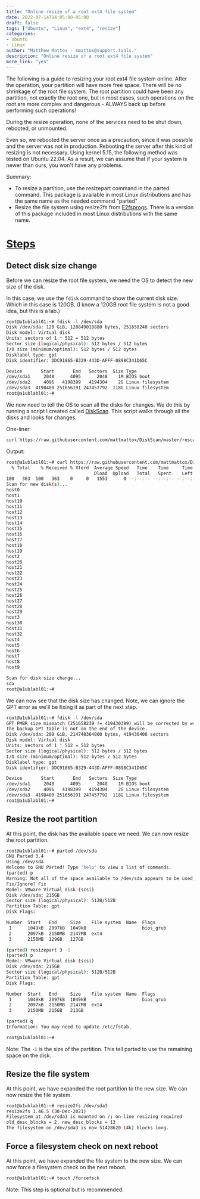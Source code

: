 ```yaml
---
title: "Online resize of a root ext4 file system"
date: 2022-07-14T14:05:00-05:00
draft: false
tags: ["Ubuntu", "Linux", "ext4", "resize"]
categories:
- Ubuntu
- Linux
author: "Matthew Mattox - mmattox@support.tools."
description: "Online resize of a root ext4 file system"
more_link: "yes"
---
```


The following is a guide to resizing your root ext4 file system online. After the operation, your partition will have more free space. There will be no shrinkage of the root file system. The root partition could have been any partition, not exactly the root one, but in most cases, such operations on the root are more complex and dangerous - ALWAYS back up before performing such operations!

During the resize operation, none of the services need to be shut down, rebooted, or unmounted.

Even so, we rebooted the server once as a precaution, since it was possible and the server was not in production. Rebooting the server after this kind of resizing is not necessary.
Using kernel 5.15, the following method was tested on Ubuntu 22.04. As a result, we can assume that if your system is newer than ours, you won't have any problems.

Summary:
- To resize a partition, use the resizepart command in the parted command. This package is available in most Linux distributions and has the same name as the needed command "parted"
- Resize the file system using resize2fs from [E2fsprogs](https://git.kernel.org/pub/scm/fs/ext2/e2fsprogs.git). There is a version of this package included in most Linux distributions with the same name.

<!--more-->
# [Steps](#steps)

## Detect disk size change
Before we can resize the root file system, we need the OS to detect the new size of the disk.

In this case, we use the `fdisk` command to show the current disk size. Which in this case is 120GB. (I know a 120GB root file system is not a good idea, but this is a lab.)
    
```bash
root@a1ublabl01:~# fdisk -l /dev/sda
Disk /dev/sda: 120 GiB, 128849018880 bytes, 251658240 sectors
Disk model: Virtual disk    
Units: sectors of 1 * 512 = 512 bytes
Sector size (logical/physical): 512 bytes / 512 bytes
I/O size (minimum/optimal): 512 bytes / 512 bytes
Disklabel type: gpt
Disk identifier: DDC91865-B329-443D-AFFF-0898C341D65C

Device       Start       End   Sectors  Size Type
/dev/sda1     2048      4095      2048    1M BIOS boot
/dev/sda2     4096   4198399   4194304    2G Linux filesystem
/dev/sda3  4198400 251656191 247457792  118G Linux filesystem
root@a1ublabl01:~#
```

We now need to tell the OS to scan all the disks for changes. We do this by running a script I created called [DiskScan](https://github.com/mattmattox/DiskScan). This script walks through all the disks and looks for changes.

One-liner:
```bash
curl https://raw.githubusercontent.com/mattmattox/DiskScan/master/rescan_disks.sh | bash
```

Output:
```bash
root@a1ublabl01:~# curl https://raw.githubusercontent.com/mattmattox/DiskScan/master/rescan_disks.sh | bash
  % Total    % Received % Xferd  Average Speed   Time    Time     Time  Current
                                 Dload  Upload   Total   Spent    Left  Speed
100   363  100   363    0     0   1553      0 --:--:-- --:--:-- --:--:--  1551
Scan for new disk(s)...
host0
host1
host10
host11
host12
host13
host14
host15
host16
host17
host18
host19
host2
host20
host21
host22
host23
host24
host25
host26
host27
host28
host29
host3
host30
host31
host32
host4
host5
host6
host7
host8
host9

Scan for disk size change...
sda
root@a1ublabl01:~# 
```

We can now see that the disk size has changed. Note, we can ignore the GPT error as we'll be fixing it as part of the next step.

```bash
root@a1ublabl01:~# fdisk -l /dev/sda
GPT PMBR size mismatch (251658239 != 419430399) will be corrected by write.
The backup GPT table is not on the end of the device.
Disk /dev/sda: 200 GiB, 214748364800 bytes, 419430400 sectors
Disk model: Virtual disk    
Units: sectors of 1 * 512 = 512 bytes
Sector size (logical/physical): 512 bytes / 512 bytes
I/O size (minimum/optimal): 512 bytes / 512 bytes
Disklabel type: gpt
Disk identifier: DDC91865-B329-443D-AFFF-0898C341D65C

Device       Start       End   Sectors  Size Type
/dev/sda1     2048      4095      2048    1M BIOS boot
/dev/sda2     4096   4198399   4194304    2G Linux filesystem
/dev/sda3  4198400 251656191 247457792  118G Linux filesystem
root@a1ublabl01:~# 
```

## Resize the root partition
At this point, the disk has the available space we need. We can now resize the root partition.

```bash
root@a1ublabl01:~# parted /dev/sda
GNU Parted 3.4
Using /dev/sda
Welcome to GNU Parted! Type 'help' to view a list of commands.
(parted) p                                                                
Warning: Not all of the space available to /dev/sda appears to be used, you can fix the GPT to use all of the space (an extra 167772160 blocks) or continue with the current setting? 
Fix/Ignore? Fix                                                           
Model: VMware Virtual disk (scsi)
Disk /dev/sda: 215GB
Sector size (logical/physical): 512B/512B
Partition Table: gpt
Disk Flags: 

Number  Start   End     Size    File system  Name  Flags
 1      1049kB  2097kB  1049kB                     bios_grub
 2      2097kB  2150MB  2147MB  ext4
 3      2150MB  129GB   127GB

(parted) resizepart 3 -1                                                 
(parted) p                                                                
Model: VMware Virtual disk (scsi)
Disk /dev/sda: 215GB
Sector size (logical/physical): 512B/512B
Partition Table: gpt
Disk Flags: 

Number  Start   End     Size    File system  Name  Flags
 1      1049kB  2097kB  1049kB                     bios_grub
 2      2097kB  2150MB  2147MB  ext4
 3      2150MB  215GB   213GB

(parted) q                                                                
Information: You may need to update /etc/fstab.

root@a1ublabl01:~#
```

Note: The `-1` is the size of the partition. This tell parted to use the remaining space on the disk.

## Resize the file system
At this point, we have expanded the root partition to the new size. We can now resize the file system.

```bash
root@a1ublabl01:~# resize2fs /dev/sda3
resize2fs 1.46.5 (30-Dec-2021)
Filesystem at /dev/sda3 is mounted on /; on-line resizing required
old_desc_blocks = 2, new_desc_blocks = 13
The filesystem on /dev/sda3 is now 51428620 (4k) blocks long.
```

## Force a filesystem check on next reboot
At this point, we have expanded the file system to the new size. We can now force a filesystem check on the next reboot.

```bash
root@a1ublabl01:~# touch /forcefsck
```

Note: This step is optional but is recommended.